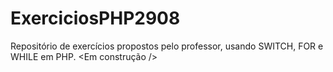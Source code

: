 # ExerciciosPHP2908
Repositório de exercícios propostos pelo professor, usando SWITCH, FOR e WHILE em PHP. &lt;Em construção />
